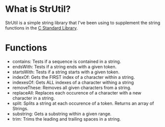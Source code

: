 # What is StrUtil?

  StrUtil is a simple string library that I've been using to supplement the string functions in the [C Standard Library][C Standard Library].

# Functions
  - contains: Tests if a sequence is contained in a string.
  - endsWith: Tests if a string ends with a given token.
  - startsWith: Tests if a string starts with a given token.
  - indexOf: Gets the FIRST index of a character within a string.
  - indexesOf: Gets ALL indexes of a character withing a string
  - removeThese: Removes all given characters from a string.
  - replaceAll: Replaces each occurence of a character with a new character in a string.
  - split: Splits a string at each occurence of a token. Returns an array of Strings.
  - substring: Gets a substring within a given range.
  - trim: Trims the leading and trailing spaces in a string.

[C Standard Library]: http://en.wikipedia.org/wiki/C_standard_library

